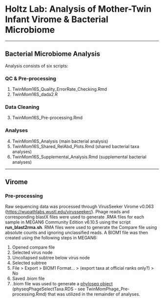 # Holtz Lab: Analysis of Mother-Twin Infant Virome & Bacterial Microbiome

----
## Bacterial Microbiome Analysis

Analysis  consists of six scripts:

### QC & Pre-processing
1. TwinMom16S_Quality_ErrorRate_Checking.Rmd
2. TwinMom16S_dada2.R

### Data Cleaning
3. TwinMom16S_Pre-processing.Rmd

### Analyses
4. TwinMom16S_Analysis (main bacterial analysis)
5. TwinMom16S_Shared_RelAbd_Plots.Rmd (shared bacterial taxa analyses)
6. TwinMom16S_Supplemental_Analysis.Rmd (supplemental bacterial analyses)

----
## Virome

### Pre-processing

Raw sequencing data was processed through VirusSeeker Virome v0.063 (https://wupathlabs.wustl.edu/virusseeker/). Phage reads and corresponding blastX files were used to generate .RMA files for each sample in MEGAN6 Community Edition v6.10.5 using the script **run_blast2rma.sh**.  RMA files were used to generate the Compare file using absolute counts and ignoring unclassified reads.  A BIOM1 file was then created using the following steps in MEGAN6:

1. Opened compare file
2. Selected virus node
3. Uncollapsed subtree below virus node
4. Selected subtree
5. File > Export > BIOM1 Format... > (export taxa at official ranks only?) > No
6. Saved .biom file
7. .biom file was used to generate a [phyloseq object](http://joey711.github.io/phyloseq/) (physeqPhageSelectTaxa.RDS - see TwinMomPhage_Pre-processing.Rmd) that was utilized in the remainder of analyses.

